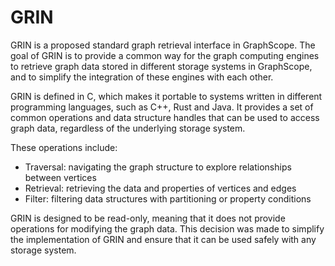 # GRIN
GRIN is a proposed standard graph retrieval interface in GraphScope. The goal of GRIN is to provide a common way for the graph computing engines to retrieve graph data stored in different storage systems in GraphScope, and to simplify the integration of these engines with each other.

GRIN is defined in C, which makes it portable to systems written in different programming languages, such as C++, Rust and Java. It provides a set of common operations and data structure handles that can be used to access graph data, regardless of the underlying storage system. 

These operations include:
* Traversal: navigating the graph structure to explore relationships between vertices
* Retrieval: retrieving the data and properties of vertices and edges
* Filter: filtering data structures with partitioning or property conditions

GRIN is designed to be read-only, meaning that it does not provide operations for modifying the graph data. This decision was made to simplify the implementation of GRIN and ensure that it can be used safely with any storage system.
